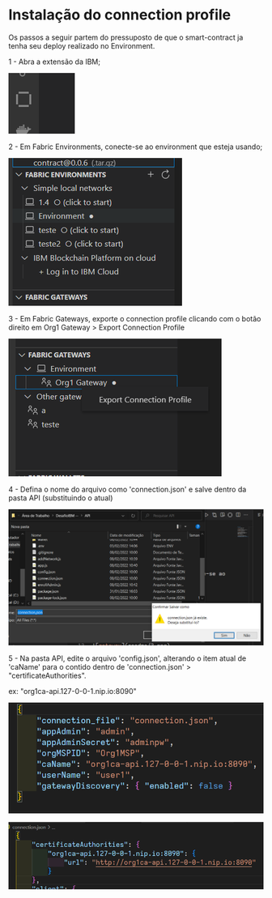 # Instalação do connection profile

Os passos a seguir partem do pressuposto de que o smart-contract ja tenha seu deploy realizado no Environment.

1 - Abra a extensão da IBM;

![extensao](readme/1.png)

2 - Em Fabric Environments, conecte-se ao environment que esteja usando;

![environment](readme/2.png)

3 - Em Fabric Gateways, exporte o connection profile clicando com o botão direito em Org1 Gateway > Export Connection Profile

![gateway](readme/3.png)

4 - Defina o nome do arquivo como 'connection.json' e salve dentro da pasta API (substituindo o atual)

![connection](readme/4.png)

5 - Na pasta API, edite o arquivo 'config.json', alterando o item atual de 'caName' para o contido dentro de 'connection.json' > "certificateAuthorities".

ex: "org1ca-api.127-0-0-1.nip.io:8090"

![config](readme/5.png)

![ca](readme/6.png)
